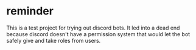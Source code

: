 # reminder
This is a test project for trying out discord bots. It led into a dead end because discord doesn't have a permission system that would let the bot safely give and take roles from users.
